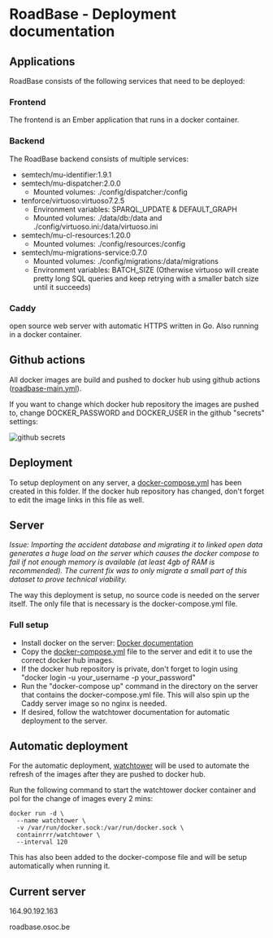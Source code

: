 # RoadBase - Deployment documentation
## Applications
RoadBase consists of the following services that need to be deployed:
### Frontend
The frontend is an Ember application that runs in a docker container.

### Backend
The RoadBase backend consists of multiple services:
- semtech/mu-identifier:1.9.1
- semtech/mu-dispatcher:2.0.0
  - Mounted volumes: ./config/dispatcher:/config
- tenforce/virtuoso:virtuoso7.2.5
  - Environment variables: SPARQL_UPDATE & DEFAULT_GRAPH
  - Mounted volumes: ./data/db:/data and ./config/virtuoso.ini:/data/virtuoso.ini
- semtech/mu-cl-resources:1.20.0
  - Mounted volumes: ./config/resources:/config
- semtech/mu-migrations-service:0.7.0
  - Mounted volumes: ./config/migrations:/data/migrations
  - Environment variables: BATCH_SIZE (Otherwise virtuoso will create pretty long SQL queries and keep retrying with a smaller batch size until it succeeds)

### Caddy
open source web server with automatic HTTPS written in Go. Also running in a docker container.

## Github actions
All docker images are build and pushed to docker hub using github actions ([roadbase-main.yml](https://github.com/osoc21/RoadBase/blob/master/.github/workflows/roadbase-main.yml)).

If you want to change which docker hub repository the images are pushed to, change DOCKER_PASSWORD and DOCKER_USER in the github "secrets" settings:

![github secrets](https://i.imgur.com/YCqEylB.png)

## Deployment
To setup deployment on any server, a [docker-compose.yml](https://github.com/osoc21/RoadBase/blob/master/misc/deployment/docker-compose.yml) has been created in this folder. If the docker hub repository has changed, don't forget to edit the image links in this file as well.

## Server
_Issue: Importing the accident database and migrating it to linked open data generates a huge load on the server which causes the docker compose to fail if not enough memory is available (at least 4gb of RAM is recommended). The current fix was to only migrate a small part of this dataset to prove technical viability._

The way this deployment is setup, no source code is needed on the server itself. The only file that is necessary is the docker-compose.yml file.

### Full setup
- Install docker on the server: [Docker documentation](https://docs.docker.com/engine/install/ubuntu/)
- Copy the [docker-compose.yml](https://github.com/osoc21/RoadBase/blob/master/misc/deployment/docker-compose.yml) file to the server and edit it to use the correct docker hub images.
- If the docker hub repository is private, don't forget to login using "docker login -u your_username -p your_password"
- Run the "docker-compose up" command in the directory on the server that contains the docker-compose.yml file. This will also spin up the Caddy server image so no nginx is needed.
- If desired, follow the watchtower documentation for automatic deployment to the server.

## Automatic deployment
For the automatic deployment, [watchtower](https://github.com/containrrr/watchtower) will be used to automate the refresh of the images after they are pushed to docker hub.

Run the following command to start the watchtower docker container and pol for the change of images every 2 mins:

````
docker run -d \
  --name watchtower \
  -v /var/run/docker.sock:/var/run/docker.sock \
  containrrr/watchtower \
  --interval 120
````

This has also been added to the docker-compose file and will be setup automatically when running it.

## Current server

164.90.192.163

roadbase.osoc.be
